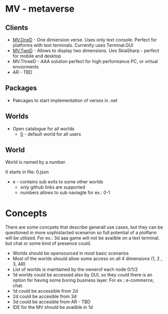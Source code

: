 # MV - metaverse

## Clients
- [MV.OneD](/clients/MV.OneD) - One dimiension verse. Uses only text console. Perfect for platforms with text terminals. Currenlty uses Terminal.GUI 
- [MV.TwoD](/clients/MV.TwoD) - Allows to display two dimensions. Ues SkiaSharp - perfect for mobile and desktop
- MV.ThreeD - AAA solution perfect for high performance PC, or virtual enviorments
- AR - TBD 
## Packages
- Pakcages to start implementation of verses in .net

## Worlds
- Open catalogue for all worlds
  - [0](/world/0) - default world for all users
    
## World
World is named by a number. 

It starts in file:
0.json

* e - contains sub exits to some other worlds
  * only github links are supported
  * numbers allows to sub naviagte for ex.: 0-1

# Concepts
There are some concpets that describe generall use cases, but they can be questioned in more sophistacted scenarion so full potential of a plotfarm will be utilized. For ex.: 3d aaa game will not be availble on a text terminal. but chat or some kind of presence could.
 * Worlds should be opensourced in most basic scenarios
 * Most of the worlds should allow some access on all 4 dimensions (1, 2 , 3, AR)
 * List of worlds is maintained by the ownerof each node 0/1/2
 * 1d worlds could be accessed also by GUI, so they could there is an option for having some boring business layer. For ex.: e-commerce, chat.
 * 1d could be accessible from 2d
 * 2d could be accesible from 3d
 * 3d could be accesible from AR - TBD
 * IDE for the MV should be availble in 1d